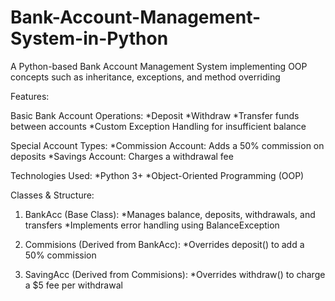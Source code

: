 # Bank-Account-Management-System-in-Python
A Python-based Bank Account Management System implementing OOP concepts such as inheritance, exceptions, and method overriding

Features:

Basic Bank Account Operations:
*Deposit
*Withdraw
*Transfer funds between accounts
*Custom Exception Handling for insufficient balance

Special Account Types:
*Commission Account: Adds a 50% commission on deposits
*Savings Account: Charges a withdrawal fee

Technologies Used:
*Python 3+
*Object-Oriented Programming (OOP)

Classes & Structure:
1. BankAcc (Base Class):
*Manages balance, deposits, withdrawals, and transfers
*Implements error handling using BalanceException

2. Commisions (Derived from BankAcc):
*Overrides deposit() to add a 50% commission

3. SavingAcc (Derived from Commisions):
*Overrides withdraw() to charge a $5 fee per withdrawal
